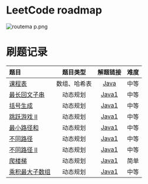 # LeetCode roadmap

![routema
p.png](routemap.png)

# 刷题记录

| 题目                                                                                                                                                                                                                                      |  题目类型  |                                               解题链接                                                | 难度 |
|:----------------------------------------------------------------------------------------------------------------------------------------------------------------------------------------------------------------------------------------|:------:|:-------------------------------------------------------------------------------------------------:|:--:|
| [课程表](https://leetcode.cn/problems/course-schedule/description/?envType=problem-list-v2&envId=2cktkvj)                                                                                                                                  | 数组、哈希表 |       [Java](https://github.com/xiamo0/leetcodejava/blob/main/src/CourseSchedule_207.java)        | 中等 |
| [最长回文子串](https://leetcode.cn/problems/longest-palindromic-substring/description/?envType=problem-list-v2&envId=dynamic-programming)                                                                                                     |  动态规划  | [Java1](https://github.com/xiamo0/leetcodejava/blob/main/src/dp/LongestPalindromicSubstring.java) | 中等 |
| [括号生成](https://leetcode.cn/problems/generate-parentheses/description/?envType=problem-list-v2&envId=dynamic-programming)                                                                                                                |  动态规划  |     [Java1](https://github.com/xiamo0/leetcodejava/blob/main/src/dp/GenerateParentheses.java)     | 中等 |
| [跳跃游戏 II](https://leetcode.cn/problems/jump-game-ii/description/?envType=problem-list-v2&envId=dynamic-programming)                                                                                                                     |  动态规划  |         [Java1](https://github.com/xiamo0/leetcodejava/blob/main/src/dp/JumpGameii.java)          | 中等 |
| [最小路径和](https://leetcode.cn/problems/minimum-path-sum/description/?envType=problem-list-v2&envId=dynamic-programming)                                                                                                                   |  动态规划  |       [Java1](https://github.com/xiamo0/leetcodejava/blob/main/src/dp/MinimumPathSum.java)        | 中等 |
| [不同路径](https://leetcode.cn/problems/unique-paths/description/?envType=problem-list-v2&envId=dynamic-programming)                                                                                                                        |  动态规划  |         [Java1](https://github.com/xiamo0/leetcodejava/blob/main/src/dp/UniquePaths.java)         | 中等 |
| [不同路径 II](https://leetcode.cn/problems/unique-paths/description/?envType=problem-list-v2&envId=dynamic-programming)                                                                                                                     |  动态规划  |        [Java1](https://github.com/xiamo0/leetcodejava/blob/main/src/dp/UniquePathsIi.java)        | 中等 |
| [爬楼梯](https://leetcode.cn/problems/climbing-stairs/description/?envType=problem-list-v2&envId=dynamic-programming)                                                                                                                         |  动态规划  |       [Java1](https://github.com/xiamo0/leetcodejava/blob/main/src/dp/ClimbingStairs.java)        | 简单 |
| [乘积最大子数组](https://leetcode.cn/problems/maximum-product-subarray/description/)                                                                                                                         |  动态规划  |   [Java1](https://github.com/xiamo0/leetcodejava/blob/main/src/dp/MaximumProductSubarray.java)    | 中等 |



